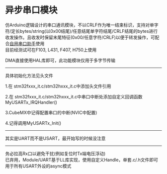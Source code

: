 # 异步串口模块
仿Arduino逻辑设计的串口通讯模块，不以CRLF作为唯一结束标识，支持对单字符/定长bytes/string(以0x00结尾)/任意结尾单字符结尾/CRLF结尾的bytes进行收发操作。且收发时保留末尾特征(0x00/任意字符/CRLF)以便于转发操作，可配合[自用串口助手](https://github.com/wh201906/SerialTest)使用  
目前经测试可在F103, L431, F407, H750上使用  

DMA直接使用HAL库即可，此功能模块仅用于多字节传输  
***  
具体初始化方法见头文件


1.在 stm32fxxx_it.c/stm32hxxx_it.c中添加头文件引用  

2.在 stm32fxxx_it.c/stm32hxxx_it.c中串口中断处添加自定义回调函数MyUSARTx_IRQHandler()  

3.CubeMX中记得配置串口的中断(NVIC中配置)  

4.记得调用MyUSARTx_Init()  
***
其实是UART而不是USART，最开始写的时候没注意  
***
务必拉高Rx口以避免干扰(例如复位时Tx端电压浮动)  
已弃用，Module/UART基于LL库实现，使用自定义Handle，单套.c/.h文件即可用于所有USART外设的async模式  